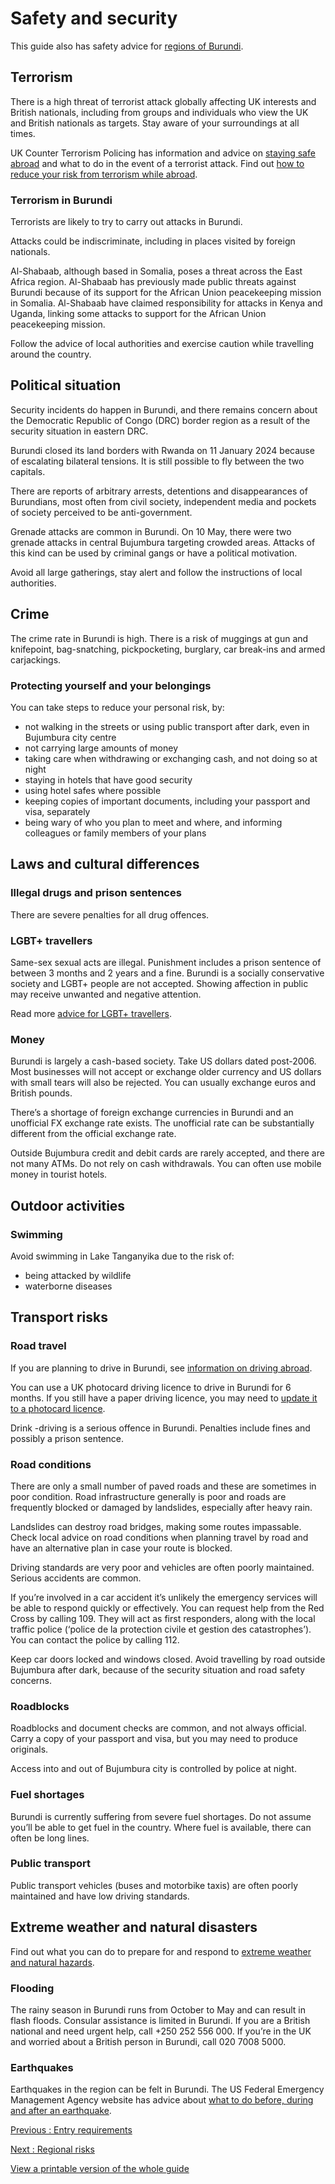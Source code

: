 # Safety and security

This guide also has safety advice for [regions of Burundi](/foreign-travel-advice/burundi/regional-risks).

## Terrorism

There is a high threat of terrorist attack globally affecting UK interests and British nationals, including from groups and individuals who view the UK and British nationals as targets. Stay aware of your surroundings at all times.

UK Counter Terrorism Policing has information and advice on [staying safe abroad](https://www.counterterrorism.police.uk/safetyadvice/) and what to do in the event of a terrorist attack. Find out [how to reduce your risk from terrorism while abroad](https://www.gov.uk/guidance/reduce-your-risk-from-terrorism-while-abroad).

### Terrorism in Burundi

Terrorists are likely to try to carry out attacks in Burundi.

Attacks could be indiscriminate, including in places visited by foreign nationals.

Al-Shabaab, although based in Somalia, poses a threat across the East Africa region. Al-Shabaab has previously made public threats against Burundi because of its support for the African Union peacekeeping mission in Somalia. Al-Shabaab have claimed responsibility for attacks in Kenya and Uganda, linking some attacks to support for the African Union peacekeeping mission.

Follow the advice of local authorities and exercise caution while travelling around the country.

## Political situation

Security incidents do happen in Burundi, and there remains concern about the Democratic Republic of Congo (DRC) border region as a result of the security situation in eastern DRC.

Burundi closed its land borders with Rwanda on 11 January 2024 because of escalating bilateral tensions. It is still possible to fly between the two capitals.

There are reports of arbitrary arrests, detentions and disappearances of Burundians, most often from civil society, independent media and pockets of society perceived to be anti-government.

Grenade attacks are common in Burundi. On 10 May, there were two grenade attacks in central Bujumbura targeting crowded areas. Attacks of this kind can be used by criminal gangs or have a political motivation.

Avoid all large gatherings, stay alert and follow the instructions of local authorities.

## Crime

The crime rate in Burundi is high. There is a risk of muggings at gun and knifepoint, bag-snatching, pickpocketing, burglary, car break-ins and armed carjackings.

### Protecting yourself and your belongings

You can take steps to reduce your personal risk, by:

* not walking in the streets or using public transport after dark, even in Bujumbura city centre
* not carrying large amounts of money
* taking care when withdrawing or exchanging cash, and not doing so at night
* staying in hotels that have good security
* using hotel safes where possible
* keeping copies of important documents, including your passport and visa, separately
* being wary of who you plan to meet and where, and informing colleagues or family members of your plans

## Laws and cultural differences

### Illegal drugs and prison sentences

There are severe penalties for all drug offences.

### LGBT+ travellers

Same-sex sexual acts are illegal. Punishment includes a prison sentence of between 3 months and 2 years and a fine. Burundi is a socially conservative society and LGBT+ people are not accepted. Showing affection in public may receive unwanted and negative attention.

Read more [advice for LGBT+ travellers](https://www.gov.uk/lesbian-gay-bisexual-and-transgender-foreign-travel-advice).

### Money

Burundi is largely a cash-based society. Take US dollars dated post-2006. Most businesses will not accept or exchange older currency and US dollars with small tears will also be rejected. You can usually exchange euros and British pounds.

There’s a shortage of foreign exchange currencies in Burundi and an unofficial FX exchange rate exists. The unofficial rate can be substantially different from the official exchange rate.

Outside Bujumbura credit and debit cards are rarely accepted, and there are not many ATMs. Do not rely on cash withdrawals. You can often use mobile money in tourist hotels.

## Outdoor activities

### Swimming

Avoid swimming in Lake Tanganyika due to the risk of:

* being attacked by wildlife
* waterborne diseases

## Transport risks

### Road travel

If you are planning to drive in Burundi, see [information on driving abroad](https://www.gov.uk/driving-abroad).

You can use a UK photocard driving licence to drive in Burundi for 6 months. If you still have a paper driving licence, you may need to [update it to a photocard licence](https://www.gov.uk/exchange-paper-driving-licence).

Drink -driving is a serious offence in Burundi. Penalties include fines and possibly a prison sentence.

### Road conditions

There are only a small number of paved roads and these are sometimes in poor condition. Road infrastructure generally is poor and roads are frequently blocked or damaged by landslides, especially after heavy rain.

Landslides can destroy road bridges, making some routes impassable. Check local advice on road conditions when planning travel by road and have an alternative plan in case your route is blocked.

Driving standards are very poor and vehicles are often poorly maintained. Serious accidents are common.

If you’re involved in a car accident it’s unlikely the emergency services will be able to respond quickly or effectively. You can request help from the Red Cross by calling 109. They will act as first responders, along with the local traffic police (‘police de la protection civile et gestion des catastrophes’). You can contact the police by calling 112.

Keep car doors locked and windows closed. Avoid travelling by road outside Bujumbura after dark, because of the security situation and road safety concerns.

### Roadblocks

Roadblocks and document checks are common, and not always official. Carry a copy of your passport and visa, but you may need to produce originals.

Access into and out of Bujumbura city is controlled by police at night.

### Fuel shortages

Burundi is currently suffering from severe fuel shortages. Do not assume you’ll be able to get fuel in the country. Where fuel is available, there can often be long lines.

### Public transport

Public transport vehicles (buses and motorbike taxis) are often poorly maintained and have low driving standards.

## Extreme weather and natural disasters

Find out what you can do to prepare for and respond to [extreme weather and natural hazards](https://www.gov.uk/guidance/tropical-cyclones).

### Flooding

The rainy season in Burundi runs from October to May and can result in flash floods. Consular assistance is limited in Burundi. If you are a British national and need urgent help, call +250 252 556 000. If you’re in the UK and worried about a British person in Burundi, call 020 7008 5000.

### Earthquakes

Earthquakes in the region can be felt in Burundi. The US Federal Emergency Management Agency website has advice about [what to do before, during and after an earthquake](https://www.ready.gov/earthquakes).

[Previous
:
Entry requirements](/foreign-travel-advice/burundi/entry-requirements)

[Next
:
Regional risks](/foreign-travel-advice/burundi/regional-risks)

[View a printable version of the whole guide](/foreign-travel-advice/burundi/print)